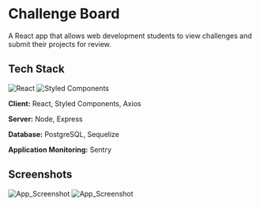 
# Challenge Board

A React app that allows web development students to view challenges and submit their projects for review.


## Tech Stack

<img alt="React" src="https://img.shields.io/badge/react-%2320232a.svg?&style=for-the-badge&logo=react&logoColor=%2361DAFB"/>
<img alt="Styled Components" src="https://img.shields.io/badge/styled--components-DB7093?style=for-the-badge&logo=styled-components&logoColor=white"/>

  
**Client:** React, Styled Components, Axios

**Server:** Node, Express

**Database:** PostgreSQL, Sequelize 

**Application Monitoring:** Sentry

  
## Screenshots

![App_Screenshot](https://user-images.githubusercontent.com/47286930/116500859-0dbc0d00-a875-11eb-9b18-c929b461e030.png)
![App_Screenshot](https://user-images.githubusercontent.com/47286930/116500865-11e82a80-a875-11eb-844b-850a33bbea2e.png)

